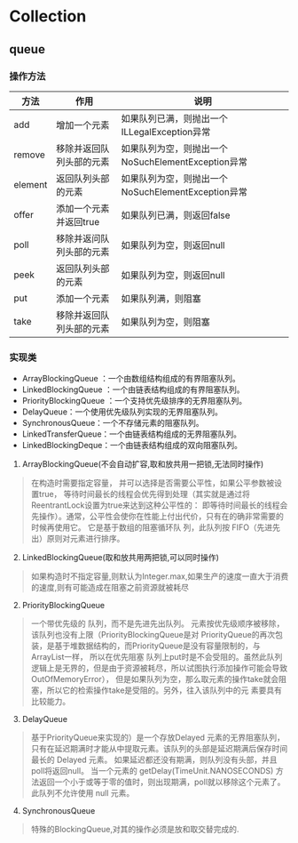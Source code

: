 #   Collection

##  queue
### 操作方法
|方法| 作用| 说明|
| --- | ---- | ---- |
|add|增加一个元素| 如果队列已满，则抛出一个ILLegalException异常|
|remove  |  移除并返回队列头部的元素     |   如果队列为空，则抛出一个NoSuchElementException异常|
|element |  返回队列头部的元素        |     如果队列为空，则抛出一个NoSuchElementException异常|
|offer   |     添加一个元素并返回true |      如果队列已满，则返回false|
|poll    |      移除并返问队列头部的元素 |   如果队列为空，则返回null|
|peek    |    返回队列头部的元素      |       如果队列为空，则返回null|
|put     |     添加一个元素        |              如果队列满，则阻塞|
|take    |     移除并返回队列头部的元素  |   如果队列为空，则阻塞|

### 实现类
*   ArrayBlockingQueue ：一个由数组结构组成的有界阻塞队列。
*   LinkedBlockingQueue ：一个由链表结构组成的有界阻塞队列。
*   PriorityBlockingQueue ：一个支持优先级排序的无界阻塞队列。
*   DelayQueue：一个使用优先级队列实现的无界阻塞队列。
*   SynchronousQueue：一个不存储元素的阻塞队列。
*   LinkedTransferQueue：一个由链表结构组成的无界阻塞队列。
*   LinkedBlockingDeque：一个由链表结构组成的双向阻塞队列。

1.  ArrayBlockingQueue(不会自动扩容,取和放共用一把锁,无法同时操作)
>   在构造时需要指定容量， 并可以选择是否需要公平性，如果公平参数被设置true，
    等待时间最长的线程会优先得到处理（其实就是通过将ReentrantLock设置为true来达到这种公平性的：
    即等待时间最长的线程会先操作）。通常，公平性会使你在性能上付出代价，只有在的确非常需要的时候再使用它。
    它是基于数组的阻塞循环队 列，此队列按 FIFO（先进先出）原则对元素进行排序。
2.  LinkedBlockingQueue(取和放共用两把锁,可以同时操作)
>   如果构造时不指定容量,则默认为Integer.max,如果生产的速度一直大于消费的速度,则有可能造成在阻塞之前资源就被耗尽   

2.  PriorityBlockingQueue
>   一个带优先级的 队列，而不是先进先出队列。
    元素按优先级顺序被移除，该队列也没有上限（PriorityBlockingQueue是对 PriorityQueue的再次包装，是基于堆数据结构的，而PriorityQueue是没有容量限制的，与ArrayList一样，
    所以在优先阻塞 队列上put时是不会受阻的。虽然此队列逻辑上是无界的，但是由于资源被耗尽，所以试图执行添加操作可能会导致 OutOfMemoryError），
    但是如果队列为空，那么取元素的操作take就会阻塞，所以它的检索操作take是受阻的。另外，往入该队列中的元 素要具有比较能力。

3.  DelayQueue
>   基于PriorityQueue来实现的）是一个存放Delayed 元素的无界阻塞队列，
    只有在延迟期满时才能从中提取元素。该队列的头部是延迟期满后保存时间最长的 Delayed 元素。
    如果延迟都还没有期满，则队列没有头部，并且poll将返回null。
    当一个元素的 getDelay(TimeUnit.NANOSECONDS) 方法返回一个小于或等于零的值时，则出现期满，poll就以移除这个元素了。
    此队列不允许使用 null 元素。
     
4.  SynchronousQueue
>   特殊的BlockingQueue,对其的操作必须是放和取交替完成的.